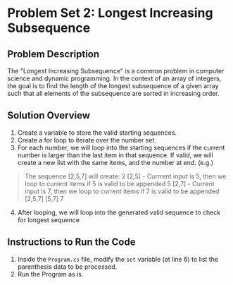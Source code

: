 # Problem Set 2: Longest Increasing Subsequence

## Problem Description
The "Longest Increasing Subsequence" is a common problem in computer science and dynamic programming. In the context of an array of integers, the goal is to find the length of the longest subsequence of a given array such that all elements of the subsequence are sorted in increasing order.

## Solution Overview
1. Create a variable to store the valid starting sequences.
2. Create a for loop to iterate over the number set.
3. For each number, we will loop into the starting sequences if the current number is larger than the last item in that sequence. If valid, we will create a new list with the same items, and the number at end. (e.g.)

> The sequence [2,5,7] will create:
    2
    [2,5]     - Currrent input is 5, then we loop to current items if 5 is valid to be appended
    5
    [2,7]     - Current input is 7, then we loop to current items if 7 is valid to be appended
    [2,5,7]
    [5,7]
    7

4. After looping, we will loop into the generated valid sequence to check for longest sequence

## Instructions to Run the Code
1. Inside the `Program.cs` file, modify the `set` variable (at line 6) to list the parenthesis data to be processed.
2. Run the Program as is.
